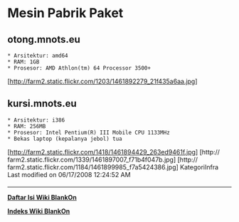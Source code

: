 # Mesin Pabrik Paket
## otong.mnots.eu
    * Arsitektur: amd64
    * RAM: 1GB
    * Prosesor: AMD Athlon(tm) 64 Processor 3500+
[http://farm2.static.flickr.com/1203/1461892279_21f435a6aa.jpg]
## kursi.mnots.eu
    * Arsitektur: i386
    * RAM: 256MB
    * Prosesor: Intel Pentium(R) III Mobile CPU 1133MHz
    * Bekas laptop (kepalanya jebol) tua
[http://farm2.static.flickr.com/1418/1461894429_263ed9461f.jpg] [http://
farm2.static.flickr.com/1339/1461897007_f71b4f047b.jpg] [http://
farm2.static.flickr.com/1184/1461899985_f7a5424386.jpg]
KategoriInfra
Last modified on 06/17/2008 12:24:52 AM
#### 
    
 
 
 
 
 
---
[**Daftar Isi Wiki BlankOn**](/DaftarIsi/README.md)
 
[**Indeks Wiki BlankOn**](/Indeks.md)
